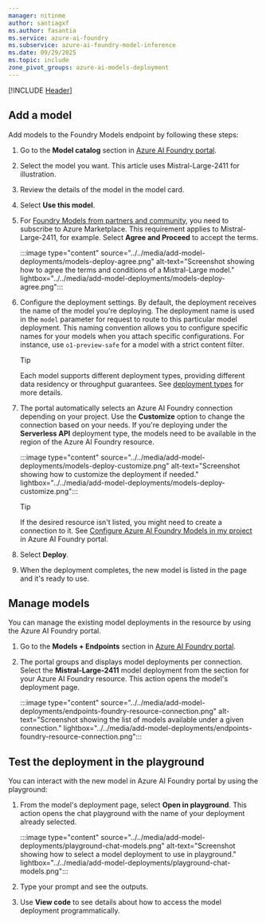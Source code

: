 ```yaml
---
manager: nitinme
author: santiagxf
ms.author: fasantia 
ms.service: azure-ai-foundry
ms.subservice: azure-ai-foundry-model-inference
ms.date: 09/29/2025
ms.topic: include
zone_pivot_groups: azure-ai-models-deployment
---
```


[!INCLUDE [Header](intro.md)]


## Add a model

Add models to the Foundry Models endpoint by following these steps:

1. Go to the **Model catalog** section in [Azure AI Foundry portal](https://ai.azure.com/explore/models).

1. Select the model you want. This article uses Mistral-Large-2411 for illustration.

1. Review the details of the model in the model card.

1. Select **Use this model**.

1. For [Foundry Models from partners and community](../../concepts/models-from-partners.md), you need to subscribe to Azure Marketplace. This requirement applies to Mistral-Large-2411, for example. Select **Agree and Proceed** to accept the terms.

   :::image type="content" source="../../media/add-model-deployments/models-deploy-agree.png" alt-text="Screenshot showing how to agree the terms and conditions of a Mistral-Large model." lightbox="../../media/add-model-deployments/models-deploy-agree.png":::

1. Configure the deployment settings. By default, the deployment receives the name of the model you're deploying. The deployment name is used in the `model` parameter for request to route to this particular model deployment. This naming convention allows you to configure specific names for your models when you attach specific configurations. For instance, use `o1-preview-safe` for a model with a strict content filter.

   > [!TIP]
   > Each model supports different deployment types, providing different data residency or throughput guarantees. See [deployment types](../../concepts/deployment-types.md) for more details.

1. The portal automatically selects an Azure AI Foundry connection depending on your project. Use the **Customize** option to change the connection based on your needs. If you're deploying under the **Serverless API** deployment type, the models need to be available in the region of the Azure AI Foundry resource.
   
   :::image type="content" source="../../media/add-model-deployments/models-deploy-customize.png" alt-text="Screenshot showing how to customize the deployment if needed." lightbox="../../media/add-model-deployments/models-deploy-customize.png":::

   > [!TIP]
   > If the desired resource isn't listed, you might need to create a connection to it. See [Configure Azure AI Foundry Models in my project](../../how-to/configure-project-connection.md) in Azure AI Foundry portal.

1. Select **Deploy**.

1. When the deployment completes, the new model is listed in the page and it's ready to use.

## Manage models

You can manage the existing model deployments in the resource by using the Azure AI Foundry portal.

1. Go to the **Models + Endpoints** section in [Azure AI Foundry portal](https://ai.azure.com/?cid=learnDocs).

1. The portal groups and displays model deployments per connection. Select the **Mistral-Large-2411** model deployment from the section for your Azure AI Foundry resource. This action opens the model's deployment page.

   :::image type="content" source="../../media/add-model-deployments/endpoints-foundry-resource-connection.png" alt-text="Screenshot showing the list of models available under a given connection." lightbox="../../media/add-model-deployments/endpoints-foundry-resource-connection.png":::


## Test the deployment in the playground

You can interact with the new model in Azure AI Foundry portal by using the playground:

1. From the model's deployment page, select **Open in playground**. This action opens the chat playground with the name of your deployment already selected.

   :::image type="content" source="../../media/add-model-deployments/playground-chat-models.png" alt-text="Screenshot showing how to select a model deployment to use in playground." lightbox="../../media/add-model-deployments/playground-chat-models.png":::

1. Type your prompt and see the outputs.

1. Use **View code** to see details about how to access the model deployment programmatically.
